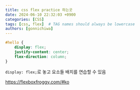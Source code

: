 ```yaml
---
title: css flex practice 하는곳
date: 2024-06-10 22:32:03 +0900
categories: [CSS]
tags: [css, flex]  # TAG names should always be lowercase
authors: [gonnichiwa]
---
```


```css
#hello {
    display: flex;
    justify-content: center;
    flex-direction: column;
}
```

`display: flex;`로 놓고 요소들 배치를 연습할 수 있음

https://flexboxfroggy.com/#ko